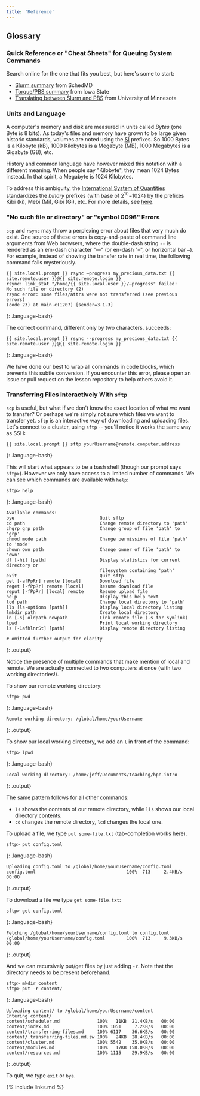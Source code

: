 ```yaml
---
title: 'Reference'
---
```


## Glossary

### Quick Reference or "Cheat Sheets" for Queuing System Commands

Search online for the one that fits you best, but here's some to start:

* [Slurm summary](https://slurm.schedmd.com/pdfs/summary.pdf) from SchedMD
* [Torque/PBS
  summary](https://gif.biotech.iastate.edu/torque-pbs-job-management-cheat-sheet)
  from Iowa State
* [Translating between Slurm and
  PBS](https://www.msi.umn.edu/slurm/pbs-conversion) from University of
  Minnesota

### Units and Language

A computer's memory and disk are measured in units called *Bytes* (one Byte is
8 bits). As today's files and memory have grown to be large given historic
standards, volumes are noted using the
[SI](https://en.wikipedia.org/wiki/International_System_of_Units) prefixes. So
1000 Bytes is a Kilobyte (kB), 1000 Kilobytes is a Megabyte (MB), 1000
Megabytes is a Gigabyte (GB), etc.

History and common language have however mixed this notation with a different
meaning. When people say "Kilobyte", they mean 1024 Bytes instead. In that
spirit, a Megabyte is 1024 Kilobytes.

To address this ambiguity, the [International System of
Quantities](https://en.wikipedia.org/wiki/International_System_of_Quantities)
standardizes the *binary* prefixes (with base of 2<sup>10</sup>=1024) by the
prefixes Kibi (ki), Mebi (Mi), Gibi (Gi), etc. For more details, see
[here](https://en.wikipedia.org/wiki/Binary_prefix).

### "No such file or directory" or "symbol 0096" Errors

`scp` and `rsync` may throw a perplexing error about files that very much do
exist. One source of these errors is copy-and-paste of command line arguments
from Web browsers, where the double-dash string `--` is rendered as an em-dash
character "&mdash;" (or en-dash "&ndash;", or horizontal bar `―`). For example,
instead of showing the transfer rate in real time, the following command fails
mysteriously.

```
{{ site.local.prompt }} rsync —progress my_precious_data.txt {{ site.remote.user }}@{{ site.remote.login }}
rsync: link_stat "/home/{{ site.local.user }}/—progress" failed:
No such file or directory (2)
rsync error: some files/attrs were not transferred (see previous errors)
(code 23) at main.c(1207) [sender=3.1.3]
```
{: .language-bash}

The correct command, different only by two characters, succeeds:

```
{{ site.local.prompt }} rsync --progress my_precious_data.txt {{ site.remote.user }}@{{ site.remote.login }}
```
{: .language-bash}

We have done our best to wrap all commands in code blocks, which prevents this
subtle conversion. If you encounter this error, please open an issue or pull
request on the lesson repository to help others avoid it.

### Transferring Files Interactively With `sftp`

`scp` is useful, but what if we don't know the exact location of what we want
to transfer? Or perhaps we're simply not sure which files we want to transfer
yet. `sftp` is an interactive way of downloading and uploading files. Let's
connect to a cluster, using `sftp` -- you'll notice it works the same way
as SSH:

```
{{ site.local.prompt }} sftp yourUsername@remote.computer.address
```
{: .language-bash}

This will start what appears to be a bash shell (though our prompt says
`sftp>`). However we only have access to a limited number of commands. We can
see which commands are available with `help`:

```
sftp> help
```
{: .language-bash}
```
Available commands:
bye                                Quit sftp
cd path                            Change remote directory to 'path'
chgrp grp path                     Change group of file 'path' to 'grp'
chmod mode path                    Change permissions of file 'path' to 'mode'
chown own path                     Change owner of file 'path' to 'own'
df [-hi] [path]                    Display statistics for current directory or
                                   filesystem containing 'path'
exit                               Quit sftp
get [-afPpRr] remote [local]       Download file
reget [-fPpRr] remote [local]      Resume download file
reput [-fPpRr] [local] remote      Resume upload file
help                               Display this help text
lcd path                           Change local directory to 'path'
lls [ls-options [path]]            Display local directory listing
lmkdir path                        Create local directory
ln [-s] oldpath newpath            Link remote file (-s for symlink)
lpwd                               Print local working directory
ls [-1afhlnrSt] [path]             Display remote directory listing

# omitted further output for clarity
```
{: .output}

Notice the presence of multiple commands that make mention of local and remote.
We are actually connected to two computers at once (with two working
directories!).

To show our remote working directory:
```
sftp> pwd
```
{: .language-bash}
```
Remote working directory: /global/home/yourUsername
```
{: .output}

To show our local working directory, we add an `l` in front of the command:

```
sftp> lpwd
```
{: .language-bash}
```
Local working directory: /home/jeff/Documents/teaching/hpc-intro
```
{: .output}

The same pattern follows for all other commands:

* `ls` shows the contents of our remote directory, while `lls` shows our local
  directory contents.
* `cd` changes the remote directory, `lcd` changes the local one.

To upload a file, we type `put some-file.txt` (tab-completion works here).

```
sftp> put config.toml
```
{: .language-bash}
```
Uploading config.toml to /global/home/yourUsername/config.toml
config.toml                                  100%  713     2.4KB/s   00:00
```
{: .output}

To download a file we type `get some-file.txt`:

```
sftp> get config.toml
```
{: .language-bash}
```
Fetching /global/home/yourUsername/config.toml to config.toml
/global/home/yourUsername/config.toml        100%  713     9.3KB/s   00:00
```
{: .output}

And we can recursively put/get files by just adding `-r`. Note that the
directory needs to be present beforehand.

```
sftp> mkdir content
sftp> put -r content/
```
{: .language-bash}
```
Uploading content/ to /global/home/yourUsername/content
Entering content/
content/scheduler.md              100%   11KB  21.4KB/s   00:00
content/index.md                  100% 1051     7.2KB/s   00:00
content/transferring-files.md     100% 6117    36.6KB/s   00:00
content/.transferring-files.md.sw 100%   24KB  28.4KB/s   00:00
content/cluster.md                100% 5542    35.0KB/s   00:00
content/modules.md                100%   17KB 158.0KB/s   00:00
content/resources.md              100% 1115    29.9KB/s   00:00
```
{: .output}

To quit, we type `exit` or `bye`.

{% include links.md %}


